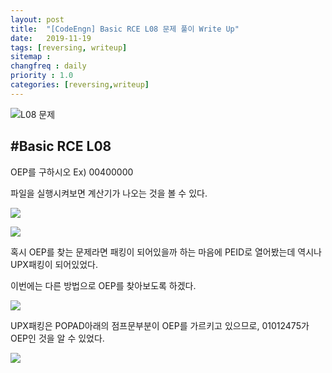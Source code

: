 ```yaml
---
layout: post
title:  "[CodeEngn] Basic RCE L08 문제 풀이 Write Up"
date:   2019-11-19
tags: [reversing, writeup]
sitemap :
changfreq : daily
priority : 1.0
categories: [reversing,writeup]
---
```


![L08 문제](https://img1.daumcdn.net/thumb/R1280x0/?scode=mtistory2&fname=https%3A%2F%2Fk.kakaocdn.net%2Fdn%2FqSN8Z%2FbtqzSZGazCd%2FkFF9biY0jYXA3QxE66Yznk%2Fimg.png)

#Basic RCE L08
---
OEP를 구하시오 Ex) 00400000

파일을 실행시켜보면 계산기가 나오는 것을 볼 수 있다.

![](https://img1.daumcdn.net/thumb/R1280x0/?scode=mtistory2&fname=https%3A%2F%2Fk.kakaocdn.net%2Fdn%2F18UC9%2FbtqzR3PPn45%2FoPcx0DkyoVKGKBmLzTv1G0%2Fimg.png)

![](https://img1.daumcdn.net/thumb/R1280x0/?scode=mtistory2&fname=https%3A%2F%2Fk.kakaocdn.net%2Fdn%2F759GB%2FbtqzR3Wx0N3%2F1tr1hRfJqhWKV40bCaLUU0%2Fimg.png)

혹시 OEP를 찾는 문제라면 패킹이 되어있을까 하는 마음에 PEID로 열어봤는데 역시나 UPX패킹이 되어있었다.

이번에는 다른 방법으로 OEP를 찾아보도록 하겠다.

![](https://img1.daumcdn.net/thumb/R1280x0/?scode=mtistory2&fname=https%3A%2F%2Fk.kakaocdn.net%2Fdn%2FbgyNE5%2FbtqzSOZai80%2FcmEFl8NPWVB6hJ1eOtpvt0%2Fimg.png)

UPX패킹은 POPAD아래의 점프문부분이 OEP를 가르키고 있으므로, 01012475가 OEP인 것을 알 수 있었다.

![](https://img1.daumcdn.net/thumb/R1280x0/?scode=mtistory2&fname=https%3A%2F%2Fk.kakaocdn.net%2Fdn%2FcU1WKK%2FbtqzTEhsP0O%2FKcuH7HCKGx4Wkn3FKWWD7k%2Fimg.png)
